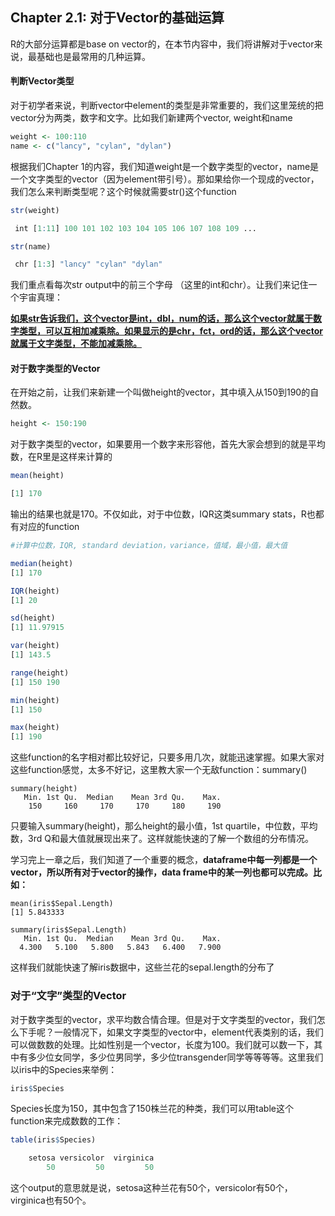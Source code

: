 

## Chapter 2.1: 对于Vector的基础运算

R的大部分运算都是base on vector的，在本节内容中，我们将讲解对于vector来说，最基础也是最常用的几种运算。



#### 判断Vector类型

对于初学者来说，判断vector中element的类型是非常重要的，我们这里笼统的把vector分为两类，数字和文字。比如我们新建两个vector, weight和name

```R
weight <- 100:110
name <- c("lancy", "cylan", "dylan")
```

根据我们Chapter 1的内容，我们知道weight是一个数字类型的vector，name是一个文字类型的vector（因为element带引号）。那如果给你一个现成的vector，我们怎么来判断类型呢？这个时候就需要str()这个function

```R
str(weight)

 int [1:11] 100 101 102 103 104 105 106 107 108 109 ...

str(name)

 chr [1:3] "lancy" "cylan" "dylan"
```

我们重点看每次str output中的前三个字母 （这里的int和chr）。让我们来记住一个宇宙真理：

**<u>如果str告诉我们，这个vector是int，dbl，num的话，那么这个vector就属于数字类型，可以互相加减乘除。如果显示的是chr，fct，ord的话，那么这个vector就属于文字类型，不能加减乘除。</u>**







#### 对于数字类型的Vector

在开始之前，让我们来新建一个叫做height的vector，其中填入从150到190的自然数。

```R
height <- 150:190
```

对于数字类型的vector，如果要用一个数字来形容他，首先大家会想到的就是平均数，在R里是这样来计算的

```R
mean(height)

[1] 170
```

输出的结果也就是170。不仅如此，对于中位数，IQR这类summary stats，R也都有对应的function

```R
#计算中位数，IQR, standard deviation，variance，值域，最小值，最大值

median(height)
[1] 170

IQR(height)
[1] 20

sd(height)
[1] 11.97915

var(height)
[1] 143.5

range(height)
[1] 150 190

min(height)
[1] 150

max(height)
[1] 190
```

这些function的名字相对都比较好记，只要多用几次，就能迅速掌握。如果大家对这些function感觉，太多不好记，这里教大家一个无敌function：summary()

```
summary(height)
   Min. 1st Qu.  Median    Mean 3rd Qu.    Max. 
    150     160     170     170     180     190 
```

只要输入summary(height)，那么height的最小值，1st quartile，中位数，平均数，3rd Q和最大值就展现出来了。这样就能快速的了解一个数组的分布情况。

学习完上一章之后，我们知道了一个重要的概念，**dataframe中每一列都是一个vector，所以所有对于vector的操作，data frame中的某一列也都可以完成。比如：**

```
mean(iris$Sepal.Length)
[1] 5.843333

summary(iris$Sepal.Length)
   Min. 1st Qu.  Median    Mean 3rd Qu.    Max. 
  4.300   5.100   5.800   5.843   6.400   7.900
```

这样我们就能快速了解iris数据中，这些兰花的sepal.length的分布了







### 对于“文字”类型的Vector

对于数字类型的vector，求平均数合情合理。但是对于文字类型的vector，我们怎么下手呢？一般情况下，如果文字类型的vector中，element代表类别的话，我们可以做数数的处理。比如性别是一个vector，长度为100。我们就可以数一下，其中有多少位女同学，多少位男同学，多少位transgender同学等等等等。这里我们以iris中的Species来举例：

```R
iris$Species
```

Species长度为150，其中包含了150株兰花的种类，我们可以用table这个function来完成数数的工作：

```R
table(iris$Species)

    setosa versicolor  virginica 
        50         50         50 
```

这个output的意思就是说，setosa这种兰花有50个，versicolor有50个，virginica也有50个。



